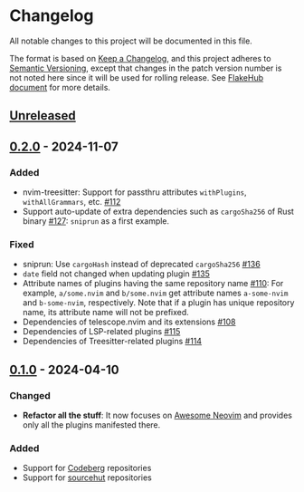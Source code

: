 # Changelog

All notable changes to this project will be documented in this file.

The format is based on [Keep a Changelog][1], and this project adheres
to [Semantic Versioning][2], except that changes in the patch version
number is not noted here since it will be used for rolling release.
See [FlakeHub document][3] for more details.

[1]: https://keepachangelog.com/en/1.1.0/
[2]: https://semver.org/spec/v2.0.0.html
[3]: https://flakehub.com/docs/publishing

## [Unreleased]

## [0.2.0] - 2024-11-07

### Added

- nvim-treesitter: Support for passthru attributes `withPlugins`,
  `withAllGrammars`, etc. [#112]
- Support auto-update of extra dependencies such as `cargoSha256`
  of Rust binary [#127]: `sniprun` as a first example.

### Fixed

- sniprun: Use `cargoHash` instead of deprecated `cargoSha256` [#136]
- `date` field not changed when updating plugin [#135]
- Attribute names of plugins having the same repository name [#110]:
  For example, `a/some.nvim` and `b/some.nvim` get attribute
  names `a-some-nvim` and `b-some-nvim`, respectively. Note that if a
  plugin has unique repository name, its attribute name will not be
  prefixed.
- Dependencies of telescope.nvim and its extensions [#108]
- Dependencies of LSP-related plugins [#115]
- Dependencies of Treesitter-related plugins [#114]

[#108]: https://github.com/m15a/flake-awesome-neovim-plugins/issues/108
[#110]: https://github.com/m15a/flake-awesome-neovim-plugins/issues/110
[#112]: https://github.com/m15a/flake-awesome-neovim-plugins/issues/112
[#114]: https://github.com/m15a/flake-awesome-neovim-plugins/issues/114
[#115]: https://github.com/m15a/flake-awesome-neovim-plugins/issues/115
[#127]: https://github.com/m15a/flake-awesome-neovim-plugins/issues/127
[#135]: https://github.com/m15a/flake-awesome-neovim-plugins/pull/135
[#136]: https://github.com/m15a/flake-awesome-neovim-plugins/issues/136

## [0.1.0] - 2024-04-10

### Changed

- **Refactor all the stuff**:
  It now focuses on [Awesome Neovim] and provides only all the plugins
  manifested there.

[Awesome Neovim]: https://github.com/rockerBOO/awesome-neovim

### Added

- Support for [Codeberg] repositories
- Support for [sourcehut] repositories

[Codeberg]: https://codeberg.org/
[sourcehut]: https://sr.ht/

[Unreleased]: https://github.com/m15a/flake-awesome-neovim-plugins/compare/v0.2.0...HEAD
[0.2.0]: https://github.com/m15a/flake-awesome-neovim-plugins/releases/tag/v0.2.0
[0.1.0]: https://github.com/m15a/flake-awesome-neovim-plugins/releases/tag/v0.1.0

<!-- vim:set tw=72 spell nowrap: -->
